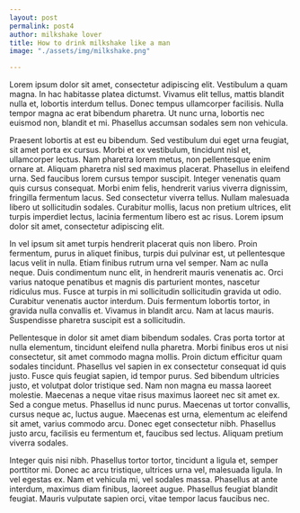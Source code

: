 ```yaml
---
layout: post
permalink: post4
author: milkshake lover
title: How to drink milkshake like a man
image: "./assets/img/milkshake.png"

---
```

Lorem ipsum dolor sit amet, consectetur adipiscing elit. Vestibulum a quam magna. In hac habitasse platea dictumst. Vivamus elit tellus, mattis blandit nulla et, lobortis interdum tellus. Donec tempus ullamcorper facilisis. Nulla tempor magna ac erat bibendum pharetra. Ut nunc urna, lobortis nec euismod non, blandit et mi. Phasellus accumsan sodales sem non vehicula.

Praesent lobortis at est eu bibendum. Sed vestibulum dui eget urna feugiat, sit amet porta ex cursus. Morbi et ex vestibulum, tincidunt nisl et, ullamcorper lectus. Nam pharetra lorem metus, non pellentesque enim ornare at. Aliquam pharetra nisl sed maximus placerat. Phasellus in eleifend urna. Sed faucibus lorem cursus tempor suscipit. Integer venenatis quam quis cursus consequat. Morbi enim felis, hendrerit varius viverra dignissim, fringilla fermentum lacus. Sed consectetur viverra tellus. Nullam malesuada libero ut sollicitudin sodales. Curabitur mollis, lacus non pretium ultrices, elit turpis imperdiet lectus, lacinia fermentum libero est ac risus. Lorem ipsum dolor sit amet, consectetur adipiscing elit.

In vel ipsum sit amet turpis hendrerit placerat quis non libero. Proin fermentum, purus in aliquet finibus, turpis dui pulvinar est, ut pellentesque lacus velit in nulla. Etiam finibus rutrum urna vel semper. Nam ac nulla neque. Duis condimentum nunc elit, in hendrerit mauris venenatis ac. Orci varius natoque penatibus et magnis dis parturient montes, nascetur ridiculus mus. Fusce at turpis in mi sollicitudin sollicitudin gravida ut odio. Curabitur venenatis auctor interdum. Duis fermentum lobortis tortor, in gravida nulla convallis et. Vivamus in blandit arcu. Nam at lacus mauris. Suspendisse pharetra suscipit est a sollicitudin.

Pellentesque in dolor sit amet diam bibendum sodales. Cras porta tortor at nulla elementum, tincidunt eleifend nulla pharetra. Morbi finibus eros ut nisi consectetur, sit amet commodo magna mollis. Proin dictum efficitur quam sodales tincidunt. Phasellus vel sapien in ex consectetur consequat id quis justo. Fusce quis feugiat sapien, id tempor purus. Sed bibendum ultricies justo, et volutpat dolor tristique sed. Nam non magna eu massa laoreet molestie. Maecenas a neque vitae risus maximus laoreet nec sit amet ex. Sed a congue metus. Phasellus id nunc purus. Maecenas ut tortor convallis, cursus neque ac, luctus augue. Maecenas est urna, elementum ac eleifend sit amet, varius commodo arcu. Donec eget consectetur nibh. Phasellus justo arcu, facilisis eu fermentum et, faucibus sed lectus. Aliquam pretium viverra sodales.

Integer quis nisi nibh. Phasellus tortor tortor, tincidunt a ligula et, semper porttitor mi. Donec ac arcu tristique, ultrices urna vel, malesuada ligula. In vel egestas ex. Nam et vehicula mi, vel sodales massa. Phasellus at ante interdum, maximus diam finibus, laoreet augue. Phasellus feugiat blandit feugiat. Mauris vulputate sapien orci, vitae tempor lacus faucibus nec.